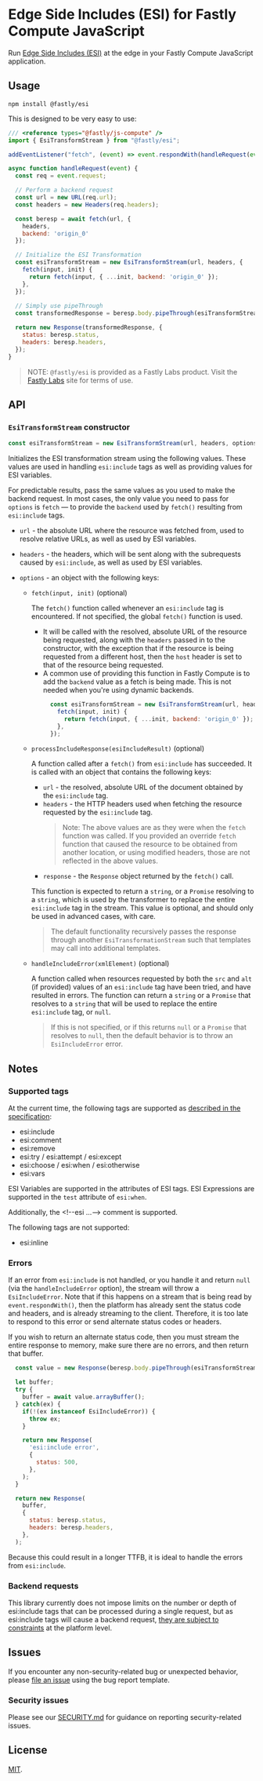 # Edge Side Includes (ESI) for Fastly Compute JavaScript

Run [Edge Side Includes (ESI)](https://www.w3.org/TR/esi-lang/) at the edge in your Fastly Compute JavaScript application.

## Usage

```
npm install @fastly/esi
```

This is designed to be very easy to use:

```javascript
/// <reference types="@fastly/js-compute" />
import { EsiTransformStream } from "@fastly/esi";

addEventListener("fetch", (event) => event.respondWith(handleRequest(event)));

async function handleRequest(event) {
  const req = event.request;

  // Perform a backend request
  const url = new URL(req.url);
  const headers = new Headers(req.headers);

  const beresp = await fetch(url, {
    headers,
    backend: 'origin_0'
  });

  // Initialize the ESI Transformation
  const esiTransformStream = new EsiTransformStream(url, headers, {
    fetch(input, init) {
      return fetch(input, { ...init, backend: 'origin_0' });
    },
  });
  
  // Simply use pipeThrough
  const transformedResponse = beresp.body.pipeThrough(esiTransformStream); 

  return new Response(transformedResponse, {
    status: beresp.status,
    headers: beresp.headers,
  });
}
```

> NOTE: `@fastly/esi` is provided as a Fastly Labs product. Visit the [Fastly Labs](https://www.fastlylabs.com/) site for terms of use.

## API

### `EsiTransformStream` constructor

```javascript
const esiTransformStream = new EsiTransformStream(url, headers, options);
```

Initializes the ESI transformation stream using the following values. These values are used in handling
`esi:include` tags as well as providing values for ESI variables.

For predictable results, pass the same values as you used to make the backend request.
In most cases, the only value you need to pass for `options` is `fetch` &mdash; to provide the
`backend` used by `fetch()` resulting from `esi:include` tags.

* `url` - the absolute URL where the resource was fetched from, used to resolve relative URLs, as well
    as used by ESI variables.
* `headers` - the headers, which will be sent along with the subrequests caused by `esi:include`, as
    well as used by ESI variables. 
* `options` - an object with the following keys:

  * `fetch(input, init)` (optional)
    
    The `fetch()` function called whenever an `esi:include` tag is encountered. If not specified, the
    global `fetch()` function is used.
      - It will be called with the resolved, absolute URL of the resource being requested, along with
        the `headers` passed in to the constructor, with the exception that if the resource is being
        requested from a different host, then the `host` header is set to that of the resource being
        requested.
      - A common use of providing this function in Fastly Compute is to add the `backend` value as
        a fetch is being made. This is not needed when you're using dynamic backends.
        ```javascript
          const esiTransformStream = new EsiTransformStream(url, headers, {
            fetch(input, init) {
              return fetch(input, { ...init, backend: 'origin_0' });
            },
          });
        ```

  * `processIncludeResponse(esiIncludeResult)` (optional)
  
    A function called after a `fetch()` from `esi:include` has succeeded. It is called with an object
    that contains the following keys:
      - `url` - the resolved, absolute URL of the document obtained by the `esi:include` tag.
      - `headers` - the HTTP headers used when fetching the resource requested by the `esi:include` tag.
        > Note: The above values are as they were when the `fetch` function was called.
        If you provided an override `fetch` function that caused the resource to be obtained
        from another location, or using modified headers, those are not reflected in the above values.
      - `response` - the `Response` object returned by the `fetch()` call.

    This function is expected to return a `string`, or a `Promise` resolving to a `string`, which
    is used by the transformer to replace the entire `esi:include` tag in the stream.
    This value is optional, and should only be used in advanced cases, with care.

    > The default functionality recursively passes the response through another `EsiTransformationStream`
    such that templates may call into additional templates.
   
  * `handleIncludeError(xmlElement)` (optional)

    A function called when resources requested by both the `src` and `alt` (if provided) values of an
    `esi:include` tag have been tried, and have resulted in errors. The function can return a `string`
    or a `Promise` that resolves to a `string` that will be used to replace the entire `esi:include`
    tag, or `null`.

    > If this is not specified, or if this returns `null` or a `Promise` that resolves to `null`, then
    the default behavior is to throw an `EsiIncludeError` error.

## Notes

### Supported tags

At the current time, the following tags are supported as [described in the specification](https://www.w3.org/TR/esi-lang/):

* esi:include
* esi:comment
* esi:remove
* esi:try / esi:attempt / esi:except
* esi:choose / esi:when / esi:otherwise
* esi:vars

ESI Variables are supported in the attributes of ESI tags.
ESI Expressions are supported in the `test` attribute of `esi:when`.

Additionally, the &lt;!--esi ...--&gt; comment is supported.

The following tags are not supported:

* esi:inline

### Errors

If an error from `esi:include` is not handled, or you handle it and return `null` (via the
`handleIncludeError` option), the stream will throw a `EsiIncludeError`. Note that if this happens
on a stream that is being read by `event.respondWith()`, then the platform has already sent the
status code and headers, and is already streaming to the client. Therefore, it is too late to
respond to this error or send alternate status codes or headers.

If you wish to return an alternate status code, then you must stream the entire response to memory,
make sure there are no errors, and then return that buffer.

```javascript
  const value = new Response(beresp.body.pipeThrough(esiTransformStream));

  let buffer;
  try {
    buffer = await value.arrayBuffer();
  } catch(ex) {
    if(!(ex instanceof EsiIncludeError)) {
      throw ex;
    }

    return new Response(
      'esi:include error',
      {
        status: 500,
      },
    );
  }

  return new Response(
    buffer,
    {
      status: beresp.status,
      headers: beresp.headers,
    },
  );
```

Because this could result in a longer TTFB, it is ideal to handle the errors from `esi:include`.

### Backend requests

This library currently does not impose limits on the number or depth of esi:include tags that can be processed
during a single request, but as esi:include tags will cause a backend request,
[they are subject to constraints](https://developer.fastly.com/learning/compute/#limitations-and-constraints)
at the platform level.

## Issues

If you encounter any non-security-related bug or unexpected behavior, please [file an issue][bug]
using the bug report template.

[bug]: https://github.com/fastly/compute-js-esi/issues/new?labels=bug

### Security issues

Please see our [SECURITY.md](./SECURITY.md) for guidance on reporting security-related issues.

## License

[MIT](./LICENSE).
